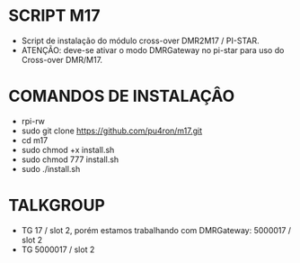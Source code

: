 # SCRIPT M17

* Script de instalação do módulo cross-over DMR2M17 / PI-STAR.
* ATENÇÃO: deve-se ativar o modo DMRGateway no pi-star para uso do Cross-over DMR/M17.

# COMANDOS DE INSTALAÇÂO

* rpi-rw
* sudo git clone https://github.com/pu4ron/m17.git
* cd m17
* sudo chmod +x install.sh
* sudo chmod 777 install.sh
* sudo ./install.sh

# TALKGROUP

* TG 17 / slot 2, porém estamos trabalhando com DMRGateway: 5000017 / slot 2
* TG 5000017 / slot 2
